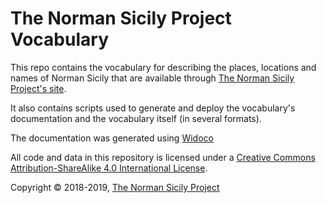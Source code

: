 # The Norman Sicily Project Vocabulary

This repo contains the vocabulary for describing the places, locations and names of Norman Sicily that are available through [The Norman Sicily Project's site](http://www.normansicily.org/).

It also contains scripts used to generate and deploy the vocabulary's documentation and the vocabulary itself (in several formats).

The documentation was generated using [Widoco](https://github.com/dgarijo/Widoco)

All code and data in this repository is licensed under a [Creative Commons Attribution-ShareAlike 4.0 International License](http://creativecommons.org/licenses/by-sa/4.0/).

Copyright &copy; 2018-2019, [The Norman Sicily Project](http://www.normansicily.org/)
